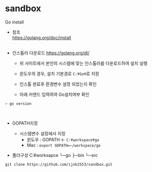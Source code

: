 # sandbox

Go install

* 참조  
https://golang.org/doc/install  
&nbsp;
* 인스톨러 다운로드
https://golang.org/dl/

   - 위 사이트에서 본인의 시스템에 맞는 인스톨러를 다운로드하여 설치 실행

   - 윈도우의 경우, 설치 기본경로 `C:¥Go¥`로 지정

   - 인스톨 완료후 환경변수 설정 되었는지 확인

   - 아래 커맨드 입력하여 Go설치여부 확인

``` bash
> go version
```
&nbsp;
* GOPATH지정 

   - 시스템변수 설정에서 지정
     * 윈도우 : GOPATH <- `C:¥workspace¥go`
     * Mac : `export GOPATH=~/workspace/go`


* 폴더구성
C:¥worksapce
└─go
    ├─bin
    └─src

```
git clone https://github.com/ijnk2553/sandbox.git
```

